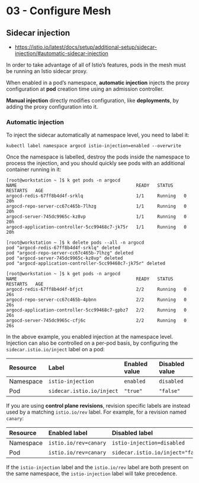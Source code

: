 # 03 - Configure Mesh
## Sidecar injection

- https://istio.io/latest/docs/setup/additional-setup/sidecar-injection/#automatic-sidecar-injection

In order to take advantage of all of Istio’s features, pods in the mesh must be running an Istio sidecar proxy.

When enabled in a pod’s namespace, **automatic injection** injects the proxy configuration at **pod** creation time using an admission controller.

**Manual injection** directly modifies configuration, like **deployments**, by adding the proxy configuration into it.

### Automatic injection

To inject the sidecar automatically at namespace level, you need to label it:

```
kubectl label namespace argocd istio-injection=enabled --overwrite
```

Once the namespace is labelled, destroy the pods inside the namespace to process the injection, and you should quickly see pods with an additional container running in it:
```console
[root@workstation ~ ]$ k get pods -n argocd
NAME                                             READY   STATUS    RESTARTS   AGE
argocd-redis-67ff8b4d4f-srklq                    1/1     Running   0          20h
argocd-repo-server-cc67c465b-7lhzg               1/1     Running   0          20h
argocd-server-745dc9965c-kz8vp                   1/1     Running   0          20h
argocd-application-controller-5cc99468c7-jk75r   1/1     Running   0          20h

[root@workstation ~ ]$ k delete pods --all -n argocd
pod "argocd-redis-67ff8b4d4f-srklq" deleted
pod "argocd-repo-server-cc67c465b-7lhzg" deleted
pod "argocd-server-745dc9965c-kz8vp" deleted
pod "argocd-application-controller-5cc99468c7-jk75r" deleted

[root@workstation ~ ]$ k get pods -n argocd
NAME                                             READY   STATUS    RESTARTS   AGE
argocd-redis-67ff8b4d4f-bfjct                    2/2     Running   0          26s
argocd-repo-server-cc67c465b-4pbnn               2/2     Running   0          26s
argocd-application-controller-5cc99468c7-gpbz7   2/2     Running   0          26s
argocd-server-745dc9965c-cfj6c                   2/2     Running   0          26s
```

In the above example, you enabled injection at the namespace level. Injection can also be controlled on a per-pod basis, by configuring the `sidecar.istio.io/inject` label on a pod:

<!-- markdownlint-disable MD038 -->
| Resource          | Label                             | Enabled value | Disabled value |
| :---------------- | :-------------------------------- | :------------ | :------------- |
| Namespace         | `istio-injection`                 | `enabled`     | `disabled`     |
| Pod               | `sidecar.istio.io/inject`         | `"true"`      | `"false"`      |
<!-- markdownlint-enable MD038 -->

If you are using **control plane revisions**, revision specific labels are instead used by a matching `istio.io/rev` label. For example, for a revision named `canary`:

<!-- markdownlint-disable MD038 -->
| Resource          | Enabled label                 | Disabled label                        | 
| :---------------- | :---------------------------- | :------------------------------------ | 
| Namespace         | `istio.io/rev=canary`         | `istio-injection=disabled`            | 
| Pod               | `istio.io/rev=canary`         | `sidecar.istio.io/inject="false"`     | 
<!-- markdownlint-enable MD038 -->

If the `istio-injection` label and the `istio.io/rev` label are both present on the same namespace, the `istio-injection` label will take precedence.